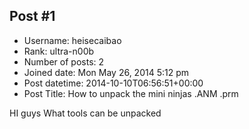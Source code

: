 ## Post #1
- Username: heisecaibao
- Rank: ultra-n00b
- Number of posts: 2
- Joined date: Mon May 26, 2014 5:12 pm
- Post datetime: 2014-10-10T06:56:51+00:00
- Post Title: How to unpack the mini ninjas .ANM .prm

HI guys
What tools can be unpacked
